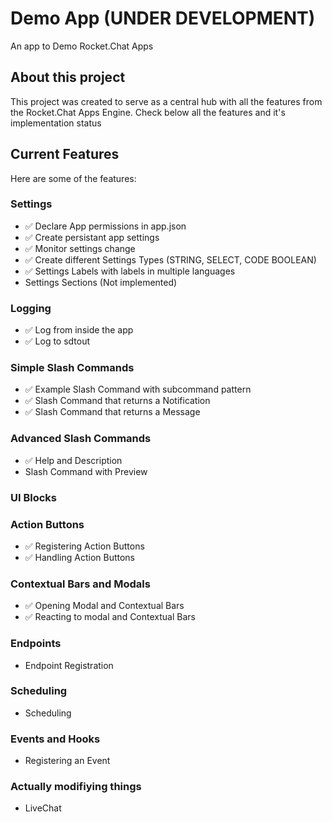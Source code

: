 # Demo App (UNDER DEVELOPMENT)
An app to Demo Rocket.Chat Apps

## About this project
This project was created to serve as a central hub with all the features from the Rocket.Chat Apps Engine. Check below all the features and it's implementation status

## Current Features
Here are some of the features:

### Settings
  - ✅ Declare App permissions in app.json
  - ✅ Create persistant app settings
  - ✅ Monitor settings change
  - ✅ Create different Settings Types (STRING, SELECT, CODE BOOLEAN)
  - ✅ Settings Labels with labels in multiple languages
  - Settings Sections (Not implemented)

### Logging
  - ✅ Log from inside the app
  - ✅ Log to sdtout

### Simple Slash Commands
  - ✅ Example Slash Command with subcommand pattern
  - ✅ Slash Command that returns a Notification
  - ✅ Slash Command that returns a Message

### Advanced Slash Commands
  - ✅ Help and Description
  - Slash Command with Preview
### UI Blocks

### Action Buttons
  - ✅ Registering Action Buttons
  - ✅ Handling Action Buttons

### Contextual Bars and Modals
- ✅ Opening Modal and Contextual Bars
- ✅ Reacting to modal and Contextual Bars

### Endpoints
- Endpoint Registration
  
### Scheduling
- Scheduling

### Events and Hooks
- Registering an Event

### Actually modifiying things
- LiveChat
